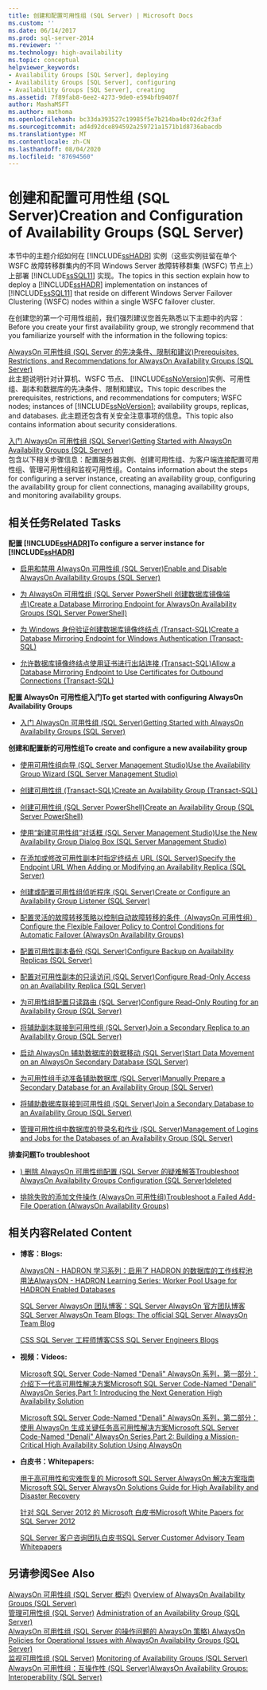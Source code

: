 ```yaml
---
title: 创建和配置可用性组 (SQL Server) | Microsoft Docs
ms.custom: ''
ms.date: 06/14/2017
ms.prod: sql-server-2014
ms.reviewer: ''
ms.technology: high-availability
ms.topic: conceptual
helpviewer_keywords:
- Availability Groups [SQL Server], deploying
- Availability Groups [SQL Server], configuring
- Availability Groups [SQL Server], creating
ms.assetid: 7f89fab8-6ee2-4273-9de0-e594bfb9407f
author: MashaMSFT
ms.author: mathoma
ms.openlocfilehash: bc33da393527c19985f5e7b214ba4bc02dc2f3af
ms.sourcegitcommit: ad4d92dce894592a259721a1571b1d8736abacdb
ms.translationtype: MT
ms.contentlocale: zh-CN
ms.lasthandoff: 08/04/2020
ms.locfileid: "87694560"
---
```

# <a name="creation-and-configuration-of-availability-groups-sql-server"></a><span data-ttu-id="f4f7d-102">创建和配置可用性组 (SQL Server)</span><span class="sxs-lookup"><span data-stu-id="f4f7d-102">Creation and Configuration of Availability Groups (SQL Server)</span></span>
  <span data-ttu-id="f4f7d-103">本节中的主题介绍如何在 [!INCLUDE[ssHADR](../../../includes/sshadr-md.md)] 实例（这些实例驻留在单个 WSFC 故障转移群集内的不同 Windows Server 故障转移群集 (WSFC) 节点上）上部署 [!INCLUDE[ssSQL11](../../../includes/sssql11-md.md)] 实现。</span><span class="sxs-lookup"><span data-stu-id="f4f7d-103">The topics in this section explain how to deploy a [!INCLUDE[ssHADR](../../../includes/sshadr-md.md)] implementation on instances of [!INCLUDE[ssSQL11](../../../includes/sssql11-md.md)] that reside on different Windows Server Failover Clustering (WSFC) nodes within a single WSFC failover cluster.</span></span>  
  
 <span data-ttu-id="f4f7d-104">在创建您的第一个可用性组前，我们强烈建议您首先熟悉以下主题中的内容：</span><span class="sxs-lookup"><span data-stu-id="f4f7d-104">Before you create your first availability group, we strongly recommend that you familiarize yourself with the information in the following topics:</span></span>  
  
 [<span data-ttu-id="f4f7d-105">AlwaysOn 可用性组 &#40;SQL Server 的先决条件、限制和建议&#41;</span><span class="sxs-lookup"><span data-stu-id="f4f7d-105">Prerequisites, Restrictions, and Recommendations for AlwaysOn Availability Groups &#40;SQL Server&#41;</span></span>](prereqs-restrictions-recommendations-always-on-availability.md)  
 <span data-ttu-id="f4f7d-106">此主题说明针对计算机、WSFC 节点、 [!INCLUDE[ssNoVersion](../../../includes/ssnoversion-md.md)]实例、可用性组、副本和数据库的先决条件、限制和建议。</span><span class="sxs-lookup"><span data-stu-id="f4f7d-106">This topic describes the prerequisites, restrictions, and recommendations for computers; WSFC nodes; instances of [!INCLUDE[ssNoVersion](../../../includes/ssnoversion-md.md)]; availability groups, replicas, and databases.</span></span> <span data-ttu-id="f4f7d-107">此主题还包含有关安全注意事项的信息。</span><span class="sxs-lookup"><span data-stu-id="f4f7d-107">This topic also contains information about security considerations.</span></span>  
  
 [<span data-ttu-id="f4f7d-108">入门 AlwaysOn 可用性组 &#40;SQL Server&#41;</span><span class="sxs-lookup"><span data-stu-id="f4f7d-108">Getting Started with AlwaysOn Availability Groups &#40;SQL Server&#41;</span></span>](getting-started-with-always-on-availability-groups-sql-server.md)  
 <span data-ttu-id="f4f7d-109">包含以下相关步骤信息：配置服务器实例、创建可用性组、为客户端连接配置可用性组、管理可用性组和监视可用性组。</span><span class="sxs-lookup"><span data-stu-id="f4f7d-109">Contains information about the steps for configuring a server instance, creating an availability group, configuring the availability group for client connections, managing availability groups, and monitoring availability groups.</span></span>  
  
 
  
##  <a name="related-tasks"></a><a name="RelatedTasks"></a> <span data-ttu-id="f4f7d-110">相关任务</span><span class="sxs-lookup"><span data-stu-id="f4f7d-110">Related Tasks</span></span>  
 <span data-ttu-id="f4f7d-111">**配置 [!INCLUDE[ssHADR](../../../includes/sshadr-md.md)]**</span><span class="sxs-lookup"><span data-stu-id="f4f7d-111">**To configure a server instance for [!INCLUDE[ssHADR](../../../includes/sshadr-md.md)]**</span></span>  
  
-   [<span data-ttu-id="f4f7d-112">启用和禁用 AlwaysOn 可用性组 (SQL Server)</span><span class="sxs-lookup"><span data-stu-id="f4f7d-112">Enable and Disable AlwaysOn Availability Groups &#40;SQL Server&#41;</span></span>](enable-and-disable-always-on-availability-groups-sql-server.md)  
  
-   [<span data-ttu-id="f4f7d-113">为 AlwaysOn 可用性组 &#40;SQL Server PowerShell 创建数据库镜像端点&#41;</span><span class="sxs-lookup"><span data-stu-id="f4f7d-113">Create a Database Mirroring Endpoint for AlwaysOn Availability Groups &#40;SQL Server PowerShell&#41;</span></span>](database-mirroring-always-on-availability-groups-powershell.md)  
  
-   [<span data-ttu-id="f4f7d-114">为 Windows 身份验证创建数据库镜像终结点 (Transact-SQL)</span><span class="sxs-lookup"><span data-stu-id="f4f7d-114">Create a Database Mirroring Endpoint for Windows Authentication &#40;Transact-SQL&#41;</span></span>](../../database-mirroring/create-a-database-mirroring-endpoint-for-windows-authentication-transact-sql.md)  
  
-   [<span data-ttu-id="f4f7d-115">允许数据库镜像终结点使用证书进行出站连接 (Transact-SQL)</span><span class="sxs-lookup"><span data-stu-id="f4f7d-115">Allow a Database Mirroring Endpoint to Use Certificates for Outbound Connections &#40;Transact-SQL&#41;</span></span>](../../database-mirroring/database-mirroring-use-certificates-for-outbound-connections.md)  
  
 <span data-ttu-id="f4f7d-116">**配置 AlwaysOn 可用性组入门**</span><span class="sxs-lookup"><span data-stu-id="f4f7d-116">**To get started with configuring AlwaysOn Availability Groups**</span></span>  
  
-   [<span data-ttu-id="f4f7d-117">入门 AlwaysOn 可用性组 &#40;SQL Server&#41;</span><span class="sxs-lookup"><span data-stu-id="f4f7d-117">Getting Started with AlwaysOn Availability Groups &#40;SQL Server&#41;</span></span>](getting-started-with-always-on-availability-groups-sql-server.md)  
  
 <span data-ttu-id="f4f7d-118">**创建和配置新的可用性组**</span><span class="sxs-lookup"><span data-stu-id="f4f7d-118">**To create and configure a new availability group**</span></span>  
  
-   [<span data-ttu-id="f4f7d-119">使用可用性组向导 (SQL Server Management Studio)</span><span class="sxs-lookup"><span data-stu-id="f4f7d-119">Use the Availability Group Wizard &#40;SQL Server Management Studio&#41;</span></span>](use-the-availability-group-wizard-sql-server-management-studio.md)  
  
-   [<span data-ttu-id="f4f7d-120">创建可用性组 (Transact-SQL)</span><span class="sxs-lookup"><span data-stu-id="f4f7d-120">Create an Availability Group &#40;Transact-SQL&#41;</span></span>](create-an-availability-group-transact-sql.md)  
  
-   [<span data-ttu-id="f4f7d-121">创建可用性组 (SQL Server PowerShell)</span><span class="sxs-lookup"><span data-stu-id="f4f7d-121">Create an Availability Group &#40;SQL Server PowerShell&#41;</span></span>](../../../powershell/sql-server-powershell.md)  
  
-   [<span data-ttu-id="f4f7d-122">使用“新建可用性组”对话框 (SQL Server Management Studio)</span><span class="sxs-lookup"><span data-stu-id="f4f7d-122">Use the New Availability Group Dialog Box &#40;SQL Server Management Studio&#41;</span></span>](use-the-new-availability-group-dialog-box-sql-server-management-studio.md)  
  
-   [<span data-ttu-id="f4f7d-123">在添加或修改可用性副本时指定终结点 URL (SQL Server)</span><span class="sxs-lookup"><span data-stu-id="f4f7d-123">Specify the Endpoint URL When Adding or Modifying an Availability Replica &#40;SQL Server&#41;</span></span>](specify-endpoint-url-adding-or-modifying-availability-replica.md)  
  
-   [<span data-ttu-id="f4f7d-124">创建或配置可用性组侦听程序 (SQL Server)</span><span class="sxs-lookup"><span data-stu-id="f4f7d-124">Create or Configure an Availability Group Listener &#40;SQL Server&#41;</span></span>](create-or-configure-an-availability-group-listener-sql-server.md)  
  
-   [<span data-ttu-id="f4f7d-125">配置灵活的故障转移策略以控制自动故障转移的条件（AlwaysOn 可用性组）</span><span class="sxs-lookup"><span data-stu-id="f4f7d-125">Configure the Flexible Failover Policy to Control Conditions for Automatic Failover (AlwaysOn Availability Groups)</span></span>](configure-flexible-automatic-failover-policy.md)  
  
-   [<span data-ttu-id="f4f7d-126">配置可用性副本备份 (SQL Server)</span><span class="sxs-lookup"><span data-stu-id="f4f7d-126">Configure Backup on Availability Replicas &#40;SQL Server&#41;</span></span>](configure-backup-on-availability-replicas-sql-server.md)  
  
-   [<span data-ttu-id="f4f7d-127">配置对可用性副本的只读访问 (SQL Server)</span><span class="sxs-lookup"><span data-stu-id="f4f7d-127">Configure Read-Only Access on an Availability Replica &#40;SQL Server&#41;</span></span>](configure-read-only-access-on-an-availability-replica-sql-server.md)  
  
-   [<span data-ttu-id="f4f7d-128">为可用性组配置只读路由 (SQL Server)</span><span class="sxs-lookup"><span data-stu-id="f4f7d-128">Configure Read-Only Routing for an Availability Group &#40;SQL Server&#41;</span></span>](configure-read-only-routing-for-an-availability-group-sql-server.md)  
  
-   [<span data-ttu-id="f4f7d-129">将辅助副本联接到可用性组 (SQL Server)</span><span class="sxs-lookup"><span data-stu-id="f4f7d-129">Join a Secondary Replica to an Availability Group &#40;SQL Server&#41;</span></span>](join-a-secondary-replica-to-an-availability-group-sql-server.md)  
  
-   [<span data-ttu-id="f4f7d-130">启动 AlwaysOn 辅助数据库的数据移动 &#40;SQL Server&#41;</span><span class="sxs-lookup"><span data-stu-id="f4f7d-130">Start Data Movement on an AlwaysOn Secondary Database &#40;SQL Server&#41;</span></span>](start-data-movement-on-an-always-on-secondary-database-sql-server.md)  
  
-   [<span data-ttu-id="f4f7d-131">为可用性组手动准备辅助数据库 (SQL Server)</span><span class="sxs-lookup"><span data-stu-id="f4f7d-131">Manually Prepare a Secondary Database for an Availability Group &#40;SQL Server&#41;</span></span>](manually-prepare-a-secondary-database-for-an-availability-group-sql-server.md)  
  
-   [<span data-ttu-id="f4f7d-132">将辅助数据库联接到可用性组 (SQL Server)</span><span class="sxs-lookup"><span data-stu-id="f4f7d-132">Join a Secondary Database to an Availability Group &#40;SQL Server&#41;</span></span>](join-a-secondary-database-to-an-availability-group-sql-server.md)  
  
-   [<span data-ttu-id="f4f7d-133">管理可用性组中数据库的登录名和作业 (SQL Server)</span><span class="sxs-lookup"><span data-stu-id="f4f7d-133">Management of Logins and Jobs for the Databases of an Availability Group &#40;SQL Server&#41;</span></span>](../../logins-and-jobs-for-availability-group-databases.md)  
  
 <span data-ttu-id="f4f7d-134">**排查问题**</span><span class="sxs-lookup"><span data-stu-id="f4f7d-134">**To troubleshoot**</span></span>  
  
-   [<span data-ttu-id="f4f7d-135">) 删除 AlwaysOn 可用性组配置 (SQL Server 的疑难解答</span><span class="sxs-lookup"><span data-stu-id="f4f7d-135">Troubleshoot AlwaysOn Availability Groups Configuration (SQL Server)deleted</span></span>](troubleshoot-always-on-availability-groups-configuration-sql-server.md)  
  
-   [<span data-ttu-id="f4f7d-136">排除失败的添加文件操作 &#40;AlwaysOn 可用性组&#41;</span><span class="sxs-lookup"><span data-stu-id="f4f7d-136">Troubleshoot a Failed Add-File Operation &#40;AlwaysOn Availability Groups&#41;</span></span>](troubleshoot-a-failed-add-file-operation-always-on-availability-groups.md)  
  
##  <a name="related-content"></a><a name="RelatedContent"></a> <span data-ttu-id="f4f7d-137">相关内容</span><span class="sxs-lookup"><span data-stu-id="f4f7d-137">Related Content</span></span>  
  
-   <span data-ttu-id="f4f7d-138">**博客：**</span><span class="sxs-lookup"><span data-stu-id="f4f7d-138">**Blogs:**</span></span>  
  
     [<span data-ttu-id="f4f7d-139">AlwaysON - HADRON 学习系列：启用了 HADRON 的数据库的工作线程池用法</span><span class="sxs-lookup"><span data-stu-id="f4f7d-139">AlwaysON - HADRON Learning Series: Worker Pool Usage for HADRON Enabled Databases</span></span>](https://blogs.msdn.com/b/psssql/archive/2012/05/17/alwayson-hadron-learning-series-worker-pool-usage-for-hadron-enabled-databases.aspx)  
  
     [<span data-ttu-id="f4f7d-140">SQL Server AlwaysOn 团队博客：SQL Server AlwaysOn 官方团队博客</span><span class="sxs-lookup"><span data-stu-id="f4f7d-140">SQL Server AlwaysOn Team Blogs: The official SQL Server AlwaysOn Team Blog</span></span>](https://blogs.msdn.com/b/sqlalwayson/)  
  
     [<span data-ttu-id="f4f7d-141">CSS SQL Server 工程师博客</span><span class="sxs-lookup"><span data-stu-id="f4f7d-141">CSS SQL Server Engineers Blogs</span></span>](https://blogs.msdn.com/b/psssql/)  
  
-   <span data-ttu-id="f4f7d-142">**视频：**</span><span class="sxs-lookup"><span data-stu-id="f4f7d-142">**Videos:**</span></span>  
  
     [<span data-ttu-id="f4f7d-143">Microsoft SQL Server Code-Named "Denali" AlwaysOn 系列，第一部分：介绍下一代高可用性解决方案</span><span class="sxs-lookup"><span data-stu-id="f4f7d-143">Microsoft SQL Server Code-Named "Denali" AlwaysOn Series,Part 1: Introducing the Next Generation High Availability Solution</span></span>](https://channel9.msdn.com/Events/TechEd/NorthAmerica/2011/DBI302)  
  
     [<span data-ttu-id="f4f7d-144">Microsoft SQL Server Code-Named "Denali" AlwaysOn 系列，第二部分：使用 AlwaysOn 生成关键任务高可用性解决方案</span><span class="sxs-lookup"><span data-stu-id="f4f7d-144">Microsoft SQL Server Code-Named "Denali" AlwaysOn Series,Part 2: Building a Mission-Critical High Availability Solution Using AlwaysOn</span></span>](https://channel9.msdn.com/Events/TechEd/NorthAmerica/2011/DBI404)  
  
-   <span data-ttu-id="f4f7d-145">**白皮书：**</span><span class="sxs-lookup"><span data-stu-id="f4f7d-145">**Whitepapers:**</span></span>  
  
     [<span data-ttu-id="f4f7d-146">用于高可用性和灾难恢复的 Microsoft SQL Server AlwaysOn 解决方案指南</span><span class="sxs-lookup"><span data-stu-id="f4f7d-146">Microsoft SQL Server AlwaysOn Solutions Guide for High Availability and Disaster Recovery</span></span>](https://go.microsoft.com/fwlink/?LinkId=227600)  
  
     [<span data-ttu-id="f4f7d-147">针对 SQL Server 2012 的 Microsoft 白皮书</span><span class="sxs-lookup"><span data-stu-id="f4f7d-147">Microsoft White Papers for SQL Server 2012</span></span>](https://msdn.microsoft.com/library/hh403491.aspx)  
  
     [<span data-ttu-id="f4f7d-148">SQL Server 客户咨询团队白皮书</span><span class="sxs-lookup"><span data-stu-id="f4f7d-148">SQL Server Customer Advisory Team Whitepapers</span></span>](http://sqlcat.com/)  
  
## <a name="see-also"></a><span data-ttu-id="f4f7d-149">另请参阅</span><span class="sxs-lookup"><span data-stu-id="f4f7d-149">See Also</span></span>  
 <span data-ttu-id="f4f7d-150">[AlwaysOn 可用性组 &#40;SQL Server 概述&#41;](overview-of-always-on-availability-groups-sql-server.md) </span><span class="sxs-lookup"><span data-stu-id="f4f7d-150">[Overview of AlwaysOn Availability Groups &#40;SQL Server&#41;](overview-of-always-on-availability-groups-sql-server.md) </span></span>  
 <span data-ttu-id="f4f7d-151">[管理可用性组 &#40;SQL Server&#41;](administration-of-an-availability-group-sql-server.md) </span><span class="sxs-lookup"><span data-stu-id="f4f7d-151">[Administration of an Availability Group &#40;SQL Server&#41;](administration-of-an-availability-group-sql-server.md) </span></span>  
 <span data-ttu-id="f4f7d-152">[AlwaysOn 可用性组 (SQL Server 的操作问题的 AlwaysOn 策略) ](always-on-policies-for-operational-issues-always-on-availability.md) </span><span class="sxs-lookup"><span data-stu-id="f4f7d-152">[AlwaysOn Policies for Operational Issues with AlwaysOn Availability Groups (SQL Server)](always-on-policies-for-operational-issues-always-on-availability.md) </span></span>  
 <span data-ttu-id="f4f7d-153">[监视可用性组 (SQL Server)](monitoring-of-availability-groups-sql-server.md) </span><span class="sxs-lookup"><span data-stu-id="f4f7d-153">[Monitoring of Availability Groups &#40;SQL Server&#41;](monitoring-of-availability-groups-sql-server.md) </span></span>  
 [<span data-ttu-id="f4f7d-154">AlwaysOn 可用性组：互操作性 (SQL Server)</span><span class="sxs-lookup"><span data-stu-id="f4f7d-154">AlwaysOn Availability Groups: Interoperability (SQL Server)</span></span>](always-on-availability-groups-interoperability-sql-server.md)  
  

